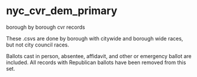 # nyc_cvr_dem_primary
borough by borough cvr records

These .csvs are done by borough with citywide and borough wide races, but not city council races. 

Ballots cast in person, absentee, affidavit, and other or emergency ballot are included.
All records with Republican ballots have been removed from this set. 
